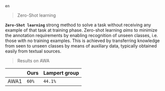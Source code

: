 `en`

>  Zero-Shot learning

**`Zero-Shot learning`** strong method to solve a task without receiving any example of that task at training phase. 
Zero-shot learning  *aims* to minimize the annotation requirements by enabling recognition of unseen classes, i.e. those with no training examples. This is achieved by transferring knowledge from seen to unseen classes by means of auxiliary data, typically obtained easily from textual sources.
 

>  Results on AWA

|                |Ours                          |Lampert group                         |
|----------------|-------------------------------|-----------------------------|
|AWA1|`60%`            |`44.1%`            |




